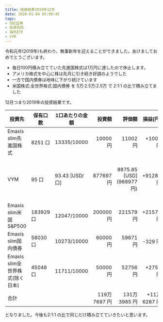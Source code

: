 ```yaml
---
title: 投資結果2019年12月
date: 2020-01-04 05:50:45
tags:
- SBI証券
- 投資信託
- 海外ETF
- VYM
---
```


令和元年(2019年)も終わり、無事新年を迎えることができました。あけましておめでとうございます。

- 毎日100円積み立てていた先進国株式は1万円に達したので休止します。
- アメリカ株式を中心に株は先月に引き続き好調のようでした
- 一方で国内債券は地味に下がり続けています
- 米国株式:全世界株式:国内債券 を 5万:2.5万:2.5万 で 2:1:1 の比で積み立てました

12月つまり2019年の投資結果です。

|投資先|保有口数|1口あたりの金額|投資額|評価額|損益[円]|利回り|備考|
|----|-----|----|----:|-----:|----:|----:|----|
|Emaxis slim先進国株式|8251 口|13335/10000| 10000 円 | 11002 円 | +1002 円| +10.03 %||
|VYM|95 口|93.43 [USD/口]|877697 円 |8875.85 [USD] (968977 円)| +91280 円| +10.40%|配当金53.21ドル出ました!|
|Emaxis slim米国S&P500| 183929 口|12047/10000| 200000 円| 221579 円| +21579 円| +10.79 %||
|Emaxis slim国内債券| 58030 口 | 10273/10000| 60000 円| 59671 円| -329 円| -0.55 %||
|Emaxis slim全世界株式(除く日本)| 45048 口 | 11711/10000| 50000 円| 52756 円| +2756 円| +5.51 %||
|合計|||119万 7697 円| 131万 3985 円| +11万 6287 円| +9.71 %||

となりました。今後も2:1:1 の比で同じだけ積み立てていきたいと思います。
